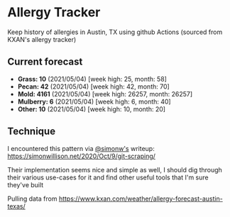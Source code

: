 # Allergy Tracker

Keep history of allergies in Austin, TX using github Actions (sourced from KXAN's allergy tracker)

## Current forecast
<!-- INJECT FORECAST -->
- **Grass: 10** (2021/05/04)  [week high: 25, month: 58]
- **Pecan: 42** (2021/05/04)  [week high: 42, month: 70]
- **Mold: 4161** (2021/05/04)  [week high: 26257, month: 26257]
- **Mulberry: 6** (2021/05/04)  [week high: 6, month: 40]
- **Other: 10** (2021/05/04)  [week high: 10, month: 20]
<!-- END INJECT FORECAST -->

## Technique

I encountered this pattern via [@simonw's](https://github.com/simonw) writeup: https://simonwillison.net/2020/Oct/9/git-scraping/

Their implementation seems nice and simple as well, I should dig through their various use-cases for it and find other useful tools that I'm sure they've built

Pulling data from https://www.kxan.com/weather/allergy-forecast-austin-texas/
